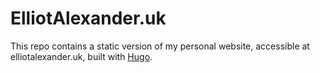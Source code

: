 # ElliotAlexander.uk

This repo contains a static version of my personal website, accessible at elliotalexander.uk, built with [Hugo](https://gohugo.io/).



